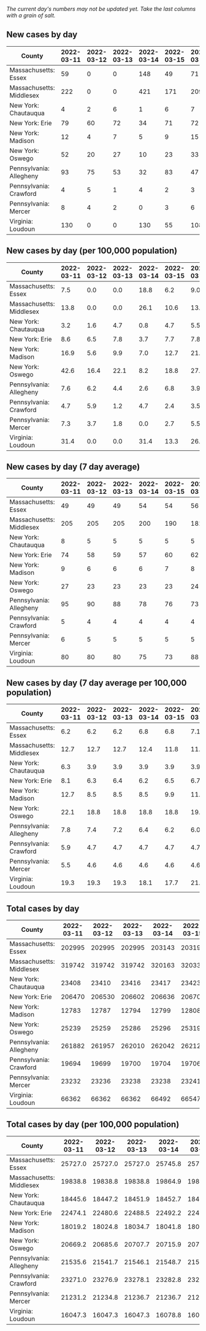 _The current day's numbers may not be updated yet. Take the last columns with a grain of salt._
## New cases by day

| County | 2022-03-11 | 2022-03-12 | 2022-03-13 | 2022-03-14 | 2022-03-15 | 2022-03-16 | 2022-03-17 |
| --- | --- | --- | --- | --- | --- | --- | --- |
| Massachusetts: Essex | 59 | 0 | 0 | 148 | 49 | 71 |  |
| Massachusetts: Middlesex | 222 | 0 | 0 | 421 | 171 | 209 |  |
| New York: Chautauqua | 4 | 2 | 6 | 1 | 6 | 7 |  |
| New York: Erie | 79 | 60 | 72 | 34 | 71 | 72 |  |
| New York: Madison | 12 | 4 | 7 | 5 | 9 | 15 |  |
| New York: Oswego | 52 | 20 | 27 | 10 | 23 | 33 |  |
| Pennsylvania: Allegheny | 93 | 75 | 53 | 32 | 83 | 47 |  |
| Pennsylvania: Crawford | 4 | 5 | 1 | 4 | 2 | 3 |  |
| Pennsylvania: Mercer | 8 | 4 | 2 | 0 | 3 | 6 |  |
| Virginia: Loudoun | 130 | 0 | 0 | 130 | 55 | 108 |  |

## New cases by day (per 100,000 population)

| County | 2022-03-11 | 2022-03-12 | 2022-03-13 | 2022-03-14 | 2022-03-15 | 2022-03-16 | 2022-03-17 |
| --- | --- | --- | --- | --- | --- | --- | --- |
| Massachusetts: Essex | 7.5 | 0.0 | 0.0 | 18.8 | 6.2 | 9.0 |  |
| Massachusetts: Middlesex | 13.8 | 0.0 | 0.0 | 26.1 | 10.6 | 13.0 |  |
| New York: Chautauqua | 3.2 | 1.6 | 4.7 | 0.8 | 4.7 | 5.5 |  |
| New York: Erie | 8.6 | 6.5 | 7.8 | 3.7 | 7.7 | 7.8 |  |
| New York: Madison | 16.9 | 5.6 | 9.9 | 7.0 | 12.7 | 21.1 |  |
| New York: Oswego | 42.6 | 16.4 | 22.1 | 8.2 | 18.8 | 27.0 |  |
| Pennsylvania: Allegheny | 7.6 | 6.2 | 4.4 | 2.6 | 6.8 | 3.9 |  |
| Pennsylvania: Crawford | 4.7 | 5.9 | 1.2 | 4.7 | 2.4 | 3.5 |  |
| Pennsylvania: Mercer | 7.3 | 3.7 | 1.8 | 0.0 | 2.7 | 5.5 |  |
| Virginia: Loudoun | 31.4 | 0.0 | 0.0 | 31.4 | 13.3 | 26.1 |  |

## New cases by day (7 day average)

| County | 2022-03-11 | 2022-03-12 | 2022-03-13 | 2022-03-14 | 2022-03-15 | 2022-03-16 | 2022-03-17 |
| --- | --- | --- | --- | --- | --- | --- | --- |
| Massachusetts: Essex | 49 | 49 | 49 | 54 | 54 | 56 |  |
| Massachusetts: Middlesex | 205 | 205 | 205 | 200 | 190 | 181 |  |
| New York: Chautauqua | 8 | 5 | 5 | 5 | 5 | 5 |  |
| New York: Erie | 74 | 58 | 59 | 57 | 60 | 62 |  |
| New York: Madison | 9 | 6 | 6 | 6 | 7 | 8 |  |
| New York: Oswego | 27 | 23 | 23 | 23 | 23 | 24 |  |
| Pennsylvania: Allegheny | 95 | 90 | 88 | 78 | 76 | 73 |  |
| Pennsylvania: Crawford | 5 | 4 | 4 | 4 | 4 | 4 |  |
| Pennsylvania: Mercer | 6 | 5 | 5 | 5 | 5 | 5 |  |
| Virginia: Loudoun | 80 | 80 | 80 | 75 | 73 | 88 |  |

## New cases by day (7 day average per 100,000 population)

| County | 2022-03-11 | 2022-03-12 | 2022-03-13 | 2022-03-14 | 2022-03-15 | 2022-03-16 | 2022-03-17 |
| --- | --- | --- | --- | --- | --- | --- | --- |
| Massachusetts: Essex | 6.2 | 6.2 | 6.2 | 6.8 | 6.8 | 7.1 |  |
| Massachusetts: Middlesex | 12.7 | 12.7 | 12.7 | 12.4 | 11.8 | 11.2 |  |
| New York: Chautauqua | 6.3 | 3.9 | 3.9 | 3.9 | 3.9 | 3.9 |  |
| New York: Erie | 8.1 | 6.3 | 6.4 | 6.2 | 6.5 | 6.7 |  |
| New York: Madison | 12.7 | 8.5 | 8.5 | 8.5 | 9.9 | 11.3 |  |
| New York: Oswego | 22.1 | 18.8 | 18.8 | 18.8 | 18.8 | 19.7 |  |
| Pennsylvania: Allegheny | 7.8 | 7.4 | 7.2 | 6.4 | 6.2 | 6.0 |  |
| Pennsylvania: Crawford | 5.9 | 4.7 | 4.7 | 4.7 | 4.7 | 4.7 |  |
| Pennsylvania: Mercer | 5.5 | 4.6 | 4.6 | 4.6 | 4.6 | 4.6 |  |
| Virginia: Loudoun | 19.3 | 19.3 | 19.3 | 18.1 | 17.7 | 21.3 |  |

## Total cases by day

| County | 2022-03-11 | 2022-03-12 | 2022-03-13 | 2022-03-14 | 2022-03-15 | 2022-03-16 | 2022-03-17 |
| --- | --- | --- | --- | --- | --- | --- | --- |
| Massachusetts: Essex | 202995 | 202995 | 202995 | 203143 | 203192 | 203263 |  |
| Massachusetts: Middlesex | 319742 | 319742 | 319742 | 320163 | 320334 | 320543 |  |
| New York: Chautauqua | 23408 | 23410 | 23416 | 23417 | 23423 | 23430 |  |
| New York: Erie | 206470 | 206530 | 206602 | 206636 | 206707 | 206779 |  |
| New York: Madison | 12783 | 12787 | 12794 | 12799 | 12808 | 12823 |  |
| New York: Oswego | 25239 | 25259 | 25286 | 25296 | 25319 | 25352 |  |
| Pennsylvania: Allegheny | 261882 | 261957 | 262010 | 262042 | 262125 | 262172 |  |
| Pennsylvania: Crawford | 19694 | 19699 | 19700 | 19704 | 19706 | 19709 |  |
| Pennsylvania: Mercer | 23232 | 23236 | 23238 | 23238 | 23241 | 23247 |  |
| Virginia: Loudoun | 66362 | 66362 | 66362 | 66492 | 66547 | 66655 |  |

## Total cases by day (per 100,000 population)

| County | 2022-03-11 | 2022-03-12 | 2022-03-13 | 2022-03-14 | 2022-03-15 | 2022-03-16 | 2022-03-17 |
| --- | --- | --- | --- | --- | --- | --- | --- |
| Massachusetts: Essex | 25727.0 | 25727.0 | 25727.0 | 25745.8 | 25752.0 | 25761.0 |  |
| Massachusetts: Middlesex | 19838.8 | 19838.8 | 19838.8 | 19864.9 | 19875.5 | 19888.5 |  |
| New York: Chautauqua | 18445.6 | 18447.2 | 18451.9 | 18452.7 | 18457.4 | 18462.9 |  |
| New York: Erie | 22474.1 | 22480.6 | 22488.5 | 22492.2 | 22499.9 | 22507.7 |  |
| New York: Madison | 18019.2 | 18024.8 | 18034.7 | 18041.8 | 18054.4 | 18075.6 |  |
| New York: Oswego | 20669.2 | 20685.6 | 20707.7 | 20715.9 | 20734.8 | 20761.8 |  |
| Pennsylvania: Allegheny | 21535.6 | 21541.7 | 21546.1 | 21548.7 | 21555.5 | 21559.4 |  |
| Pennsylvania: Crawford | 23271.0 | 23276.9 | 23278.1 | 23282.8 | 23285.2 | 23288.7 |  |
| Pennsylvania: Mercer | 21231.2 | 21234.8 | 21236.7 | 21236.7 | 21239.4 | 21244.9 |  |
| Virginia: Loudoun | 16047.3 | 16047.3 | 16047.3 | 16078.8 | 16092.1 | 16118.2 |  |
